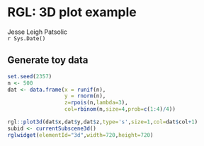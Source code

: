 # RGL: 3D plot example
Jesse Leigh Patsolic  
`r Sys.Date()`  



## Generate toy data

```r
set.seed(2357)
n <- 500
dat <- data.frame(x = runif(n), 
                  y = rnorm(n),
                  z=rpois(n,lambda=3),
                  col=rbinom(n,size=4,prob=c(1:4)/4))
```


```r
rgl::plot3d(dat$x,dat$y,dat$z,type='s',size=1,col=dat$col+1)
subid <- currentSubscene3d()
rglwidget(elementId="3d",width=720,height=720)
```

<!--html_preserve--><div id="3d" style="width:720px;height:720px;" class="rglWebGL html-widget"></div>
<script type="application/json" data-for="3d">{"x":{"material":{"color":"#000000","alpha":1,"lit":true,"ambient":"#000000","specular":"#FFFFFF","emission":"#000000","shininess":50,"smooth":true,"front":"filled","back":"filled","size":3,"lwd":1,"fog":false,"point_antialias":false,"line_antialias":false,"texture":null,"textype":"rgb","texmipmap":false,"texminfilter":"linear","texmagfilter":"linear","texenvmap":false,"depth_mask":true,"depth_test":"less"},"rootSubscene":1,"objects":{"31":{"id":31,"type":"spheres","material":{},"vertices":[[0.315239489078522,2.1324315071106,2],[0.651553332805634,0.737311840057373,4],[0.155788972973824,0.427513420581818,0],[0.0957693681120872,1.38835692405701,2],[0.0979853197932243,-0.0385552532970905,6],[0.77739292383194,-2.13584494590759,3],[0.498124182224274,-1.57631421089172,3],[0.0326363444328308,-0.680768013000488,4],[0.638068377971649,0.113190427422523,3],[0.833504319190979,-1.39657747745514,2],[0.418657541275024,-1.37701451778412,4],[0.635038256645203,0.217950791120529,4],[0.343037903308868,-0.403068721294403,5],[0.597117722034454,2.29587078094482,3],[0.275932043790817,0.288953632116318,4],[0.556187868118286,-1.36901438236237,1],[0.980577528476715,-0.826049506664276,5],[0.306998789310455,0.252666175365448,2],[0.912083029747009,-0.822968363761902,1],[0.507266044616699,-0.205132335424423,6],[0.383726060390472,0.398871451616287,0],[0.381877332925797,0.13684056699276,3],[0.497779697179794,-0.491968750953674,7],[0.856889367103577,-0.945904552936554,0],[0.960684359073639,-1.1868234872818,0],[0.103531002998352,1.15896081924438,6],[0.289631307125092,1.22438013553619,1],[0.237729772925377,-0.202124416828156,5],[0.103556662797928,-1.65068209171295,2],[0.472992300987244,0.563146352767944,5],[0.88202166557312,0.285914778709412,1],[0.235002249479294,0.298508435487747,2],[0.417299449443817,1.71792912483215,2],[0.241251647472382,1.87637674808502,0],[0.0391375534236431,0.538922667503357,5],[0.323737055063248,2.13749265670776,1],[0.0912976562976837,0.534145057201385,3],[0.0441242344677448,-0.153074041008949,1],[0.663436591625214,1.38581895828247,3],[0.92170512676239,-0.674822390079498,2],[0.789188742637634,-1.66420018672943,6],[0.15977169573307,2.0851035118103,2],[0.258324444293976,-1.16741669178009,1],[0.816528737545013,-1.57111692428589,1],[0.313111007213593,-1.07892239093781,3],[0.567951858043671,0.391549378633499,1],[0.231480240821838,0.788026392459869,2],[0.602565467357635,0.195808351039886,2],[0.633047103881836,-0.341900646686554,1],[0.807223737239838,0.610199987888336,2],[0.624810934066772,-0.980558276176453,3],[0.0746490955352783,0.784415543079376,0],[0.221869081258774,-0.809719741344452,3],[0.204107910394669,0.622526049613953,3],[0.0787612497806549,1.68159544467926,2],[0.515026986598969,-0.844054281711578,5],[0.403825253248215,0.611587345600128,2],[0.0636131316423416,0.469850480556488,1],[0.134077861905098,0.698156416416168,2],[0.596496105194092,1.2934889793396,5],[0.590628385543823,0.248450502753258,2],[0.389189153909683,1.40112805366516,3],[0.0437752157449722,-0.515402674674988,5],[0.239332348108292,-0.808053851127625,2],[0.756853103637695,0.792231380939484,5],[0.803528606891632,-0.79069322347641,4],[0.571813881397247,1.33180570602417,1],[0.958914399147034,0.307372361421585,2],[0.834416508674622,-0.452867239713669,4],[0.13774873316288,0.0560431070625782,2],[0.973461747169495,-1.58121073246002,2],[0.790526509284973,-0.0895865708589554,4],[0.194563567638397,-1.7619194984436,3],[0.0163521841168404,1.66230154037476,3],[0.0338222831487656,-0.509222567081451,2],[0.14323428273201,0.929132044315338,3],[0.248974323272705,-1.19190180301666,7],[0.654493629932404,0.662674903869629,1],[0.595926940441132,1.59538865089417,3],[0.724843621253967,0.656495153903961,6],[0.20688758790493,0.866945624351501,4],[0.662390828132629,-0.649178206920624,3],[0.674124658107758,-0.593070387840271,4],[0.286386370658875,-0.400267004966736,6],[0.824693143367767,1.25805950164795,2],[0.389919430017471,-0.0228271726518869,3],[0.486840218305588,0.146430402994156,4],[0.225736618041992,-0.129341825842857,2],[0.267869591712952,1.00661826133728,1],[0.0979191288352013,-0.358228623867035,5],[0.159301459789276,-0.223039954900742,4],[0.836148619651794,1.47232151031494,1],[0.588276505470276,-0.85441255569458,0],[0.639897763729095,-0.228571519255638,3],[0.734374761581421,0.364047527313232,3],[0.971317052841187,0.696003615856171,1],[0.867482006549835,-0.91300356388092,3],[0.713886201381683,-0.396121770143509,0],[0.0188286900520325,-0.313024371862411,3],[0.833793163299561,1.01342666149139,2],[0.475629687309265,0.633532166481018,4],[0.247387960553169,-2.5211079120636,2],[0.203329518437386,1.68071317672729,5],[0.254804521799088,0.192746534943581,3],[0.360758423805237,-0.0576803982257843,0],[0.485438346862793,0.188042730093002,1],[0.646086156368256,-0.768305957317352,2],[0.647196173667908,-1.88004302978516,2],[0.507784485816956,1.33934926986694,2],[0.170090019702911,0.465519070625305,2],[0.0192401707172394,2.37858080863953,3],[0.447463274002075,-0.960232555866241,3],[0.585266590118408,3.01521897315979,2],[0.0255604982376099,0.991976320743561,6],[0.494684249162674,0.343181312084198,2],[0.924104630947113,0.838216781616211,2],[0.923649311065674,0.326570272445679,0],[0.409549593925476,-0.449619919061661,2],[0.47764977812767,1.12554383277893,1],[0.922280311584473,1.0424782037735,4],[0.682734787464142,0.644027650356293,4],[0.173771813511848,0.151450783014297,1],[0.811967313289642,-2.08726644515991,0],[0.750755310058594,0.485010534524918,5],[0.587014675140381,-1.07821881771088,2],[0.0130010349676013,0.826898813247681,3],[0.175321981310844,-1.12483537197113,2],[0.915989577770233,0.481022626161575,3],[0.0851003527641296,-1.56397879123688,1],[0.228091165423393,0.761379659175873,3],[0.346518874168396,0.309126734733582,5],[0.642302095890045,-0.303819358348846,3],[0.668282151222229,-1.79062294960022,3],[0.71040940284729,-2.3084762096405,5],[0.509194195270538,-0.528271853923798,3],[0.894566774368286,-0.828177034854889,2],[0.0876113399863243,0.341754615306854,3],[0.165545523166656,0.85790342092514,4],[0.240048408508301,0.381379544734955,4],[0.784193873405457,-0.992743968963623,2],[0.216458663344383,0.652748465538025,2],[0.0195814538747072,0.902157723903656,1],[0.656917333602905,-0.415111988782883,1],[0.34219816327095,0.741228342056274,3],[0.672906219959259,0.0727817863225937,5],[0.293278366327286,0.00678524374961853,6],[0.529922664165497,-0.684950649738312,5],[0.0172557234764099,0.889900743961334,2],[0.394889533519745,-0.0338559411466122,3],[0.0738083124160767,-1.6043267250061,7],[0.634340763092041,-0.225584849715233,2],[0.715305805206299,-0.711609303951263,4],[0.0399802401661873,1.05595946311951,2],[0.616838991641998,0.490728199481964,6],[0.859493911266327,-0.999150454998016,2],[0.404429584741592,0.725185215473175,3],[0.246465638279915,0.645486414432526,5],[0.445626139640808,0.995619118213654,6],[0.904227912425995,-0.528774321079254,1],[0.57469379901886,0.431680649518967,2],[0.329392939805984,0.169229939579964,9],[0.0219309721142054,0.732966005802155,5],[0.706493675708771,-2.04370093345642,5],[0.995480716228485,-0.0470862314105034,3],[0.505820453166962,-0.883917093276978,4],[0.733120322227478,-0.856174111366272,0],[0.809464454650879,0.163898572325706,4],[0.429745882749557,-0.518913924694061,2],[0.626763463020325,1.16177082061768,4],[0.670144081115723,0.0205721613019705,5],[0.547286510467529,0.875734806060791,3],[0.970588862895966,-0.383454501628876,3],[0.0900724679231644,0.43310958147049,3],[0.223160237073898,0.233974426984787,3],[0.885903298854828,-1.26435530185699,4],[0.883809030056,-0.669539391994476,1],[0.902206540107727,-0.876467645168304,2],[0.454359382390976,0.807225346565247,2],[0.200395137071609,0.977518260478973,3],[0.883399724960327,-0.964283585548401,3],[0.978745639324188,-1.01822209358215,2],[0.73984295129776,-0.0392394512891769,0],[0.612776577472687,-1.65446901321411,3],[0.279647648334503,-0.940770745277405,8],[0.409892290830612,0.0725477188825607,3],[0.00436136964708567,1.65483796596527,2],[0.293993324041367,0.00513778394088149,3],[0.688913822174072,-0.769705951213837,3],[0.0201029144227505,0.580738842487335,2],[0.657828748226166,1.38092064857483,2],[0.0259791556745768,0.842646062374115,3],[0.683704435825348,2.47888994216919,1],[0.437991261482239,-1.08227074146271,1],[0.451431035995483,-0.0700588300824165,4],[0.424286514520645,0.0453866086900234,4],[0.89206999540329,-0.0439344681799412,1],[0.321867704391479,-3.26849460601807,4],[0.672123551368713,-2.3690550327301,3],[0.0365859903395176,-1.50884032249451,0],[0.634179174900055,-0.930793762207031,2],[0.590312600135803,0.856462955474854,1],[0.0693020820617676,-1.00236594676971,1],[0.483694314956665,1.26995456218719,2],[0.30120050907135,0.246168300509453,2],[0.312622934579849,0.679667294025421,5],[0.146477341651917,-0.367016196250916,5],[0.11237546056509,1.15852642059326,4],[0.812139570713043,-0.357864618301392,0],[0.218234583735466,0.418811917304993,3],[0.487660795450211,1.91451048851013,0],[0.139906600117683,0.213565692305565,2],[0.521273970603943,0.341129392385483,2],[0.78557938337326,-1.23600387573242,0],[0.247316211462021,-0.340940147638321,3],[0.943729639053345,-0.129030704498291,3],[0.269776195287704,-0.264400511980057,5],[0.68795120716095,-0.395900189876556,3],[0.243615046143532,0.606533348560333,4],[0.773193359375,-0.561873137950897,2],[0.377398580312729,1.50813353061676,4],[0.446363508701324,0.461125165224075,4],[0.616544485092163,0.06599161028862,4],[0.323454737663269,1.45980000495911,3],[0.202229261398315,0.133222237229347,4],[0.567322671413422,1.00915157794952,4],[0.663089692592621,-1.16179978847504,2],[0.834665834903717,0.0446612015366554,1],[0.0700015798211098,-1.41451597213745,3],[0.230790242552757,0.0422259159386158,1],[0.288120657205582,-1.59524023532867,4],[0.617683887481689,-0.681919515132904,3],[0.877169489860535,0.1213084384799,3],[0.300331205129623,0.395055890083313,6],[0.483902543783188,-1.2403736114502,4],[0.48655766248703,0.258488208055496,3],[0.757169127464294,0.856749415397644,2],[0.736666798591614,0.901384353637695,0],[0.00632304139435291,-1.01869869232178,3],[0.721650898456573,-0.418958604335785,5],[0.41773721575737,0.610077738761902,3],[0.0281406007707119,0.619862198829651,1],[0.732699871063232,-0.32410603761673,5],[0.705582499504089,-1.10165441036224,3],[0.444912791252136,-0.0942146331071854,3],[0.946832299232483,-1.24662435054779,4],[0.79048615694046,-1.53061425685883,2],[0.649386703968048,-0.715315878391266,3],[0.993281483650208,1.81120109558105,6],[0.591738641262054,0.459872364997864,5],[0.919942557811737,-0.635021030902863,4],[0.879589438438416,-0.250505059957504,3],[0.821977138519287,0.944364368915558,3],[0.950866460800171,1.49274921417236,1],[0.418767243623734,-0.880395591259003,2],[0.795421361923218,1.79097878932953,1],[0.881044209003448,0.375094652175903,0],[0.00985490344464779,0.57934582233429,2],[0.816376745700836,0.383686274290085,1],[0.507026493549347,0.483231276273727,3],[0.0602390915155411,-0.73295271396637,7],[0.0745288655161858,-0.554741501808167,5],[0.230933219194412,-0.41022202372551,2],[0.284707516431808,0.337307125329971,2],[0.978038489818573,-0.74709415435791,4],[0.94019603729248,-1.42149996757507,2],[0.224472418427467,0.488480508327484,4],[0.572745144367218,0.03122971765697,3],[0.11293638497591,1.04196512699127,4],[0.798634707927704,0.231863617897034,1],[0.731228291988373,-0.337533384561539,5],[0.946909070014954,0.665407180786133,4],[0.837449789047241,-0.290682017803192,8],[0.0242029335349798,0.0179936178028584,2],[0.768570363521576,2.31525468826294,2],[0.789152204990387,-0.981678128242493,4],[0.0568428598344326,0.633465528488159,0],[0.065410241484642,-0.0879242792725563,3],[0.140880674123764,-1.69871199131012,1],[0.0421904735267162,-0.170471683144569,8],[0.698492586612701,1.67244493961334,1],[0.283151715993881,0.0923569872975349,2],[0.763727188110352,0.42231085896492,2],[0.894619643688202,0.481117963790894,2],[0.474544018507004,0.825362920761108,5],[0.0442402176558971,3.34905362129211,5],[0.326260030269623,0.0815617069602013,4],[0.748491406440735,-1.88681101799011,7],[0.127484455704689,-1.25328850746155,4],[0.824604630470276,-0.626253247261047,4],[0.445931911468506,-0.160972848534584,4],[0.923295915126801,-0.303053557872772,0],[0.820964932441711,0.416779071092606,3],[0.594632625579834,0.873476147651672,0],[0.565263867378235,0.578105509281158,3],[0.0717299580574036,0.500042140483856,2],[0.805183053016663,0.905786871910095,2],[0.80441689491272,-0.910800576210022,2],[0.596018195152283,-1.29546594619751,4],[0.395518004894257,-1.38551819324493,2],[0.750648021697998,-1.54796826839447,4],[0.980185389518738,-1.20936751365662,3],[0.00466656498610973,-2.36392569541931,0],[0.0757678374648094,0.0801830440759659,2],[0.454211086034775,-1.36543393135071,3],[0.357807159423828,-0.803243637084961,7],[0.364020228385925,-0.947335660457611,3],[0.0101631209254265,-0.88027822971344,3],[0.879703342914581,-0.728650331497192,3],[0.844610452651978,-0.268537759780884,0],[0.209994688630104,-0.212761878967285,2],[0.975635349750519,-0.0389510095119476,2],[0.386604368686676,0.173891454935074,2],[0.721500337123871,-1.20028376579285,2],[0.0746733620762825,0.541400015354156,4],[0.00810412690043449,0.696248948574066,5],[0.522909879684448,0.740099251270294,1],[0.0720075964927673,-2.71501636505127,3],[0.338126480579376,1.43030107021332,4],[0.504109084606171,0.487581938505173,5],[0.587215423583984,-0.025155371055007,4],[0.668593406677246,0.838730931282043,3],[0.190307974815369,1.55023789405823,3],[0.610045790672302,1.74915444850922,1],[0.63952773809433,0.3971266746521,0],[0.6246377825737,-0.835087716579437,6],[0.374878257513046,-0.552218556404114,2],[0.0980051010847092,0.755625426769257,3],[0.897204458713531,0.0785367488861084,2],[0.191998556256294,0.417619168758392,2],[0.659590721130371,-0.904857933521271,1],[0.0612193495035172,0.530944168567657,1],[0.0733957514166832,0.437139630317688,3],[0.213296294212341,0.748413562774658,2],[0.331947147846222,-1.30382370948792,5],[0.724014401435852,0.0491462871432304,4],[0.026854619383812,0.130920574069023,2],[0.254591077566147,1.04943895339966,8],[0.631548404693604,2.15252113342285,6],[0.180764839053154,-0.944405376911163,3],[0.544709086418152,-0.672444224357605,2],[0.697207987308502,-1.16362833976746,3],[0.814198791980743,0.0400709807872772,3],[0.513271152973175,0.851651012897491,1],[0.0521228611469269,-0.551342844963074,1],[0.579785943031311,-0.112846352159977,2],[0.364585965871811,-1.74126768112183,2],[0.748830914497375,0.922665536403656,2],[0.957755744457245,-0.326303780078888,1],[0.144340708851814,0.136040702462196,0],[0.36221718788147,-2.05122184753418,3],[0.718922197818756,0.75178849697113,1],[0.736259698867798,0.610715925693512,3],[0.623383343219757,0.508598148822784,3],[0.309918135404587,0.43112388253212,3],[0.854321479797363,-0.316298544406891,5],[0.12783470749855,-0.683563768863678,3],[0.248835906386375,0.147399201989174,2],[0.53479540348053,0.267454892396927,3],[0.151706948876381,-1.12788665294647,0],[0.360231399536133,1.48769950866699,6],[0.656605362892151,0.0442355014383793,3],[0.262940287590027,0.395426034927368,4],[0.960405290126801,-0.690016150474548,4],[0.803181648254395,-0.467082172632217,3],[0.702077567577362,0.714960217475891,3],[0.339526444673538,0.0579269491136074,4],[0.946508705615997,-0.352104276418686,2],[0.864929854869843,-0.637660026550293,2],[0.352786362171173,0.0895710662007332,3],[0.680920660495758,0.969346046447754,0],[0.428868860006332,-0.718315422534943,1],[0.034107681363821,1.88914477825165,2],[0.964453399181366,0.859970331192017,2],[0.642361998558044,0.39143493771553,0],[0.276686757802963,-0.278881102800369,1],[0.00639295112341642,1.15699815750122,3],[0.731119990348816,-0.887475311756134,1],[0.418539702892303,-0.91745936870575,0],[0.622945368289948,-0.560909450054169,3],[0.923049032688141,0.363402754068375,2],[0.386561870574951,0.17650231719017,3],[0.00253087654709816,1.59400606155396,1],[0.00544097553938627,0.423959881067276,0],[0.119856759905815,0.999278783798218,5],[0.814197242259979,0.326767474412918,3],[0.0920699387788773,0.864817321300507,8],[0.584811210632324,1.06059944629669,3],[0.258524835109711,-0.0402074307203293,2],[0.50090354681015,-2.72869253158569,1],[0.0183478184044361,-1.15044832229614,4],[0.601033747196198,-0.161279559135437,3],[0.386695235967636,-0.166667133569717,3],[0.411774545907974,0.650305807590485,0],[0.257107734680176,-1.81122207641602,3],[0.476533025503159,-0.164235651493073,4],[0.524128019809723,0.630938649177551,1],[0.614038944244385,1.57945585250854,2],[0.903695404529572,-0.14304181933403,6],[0.261742621660233,-0.544684529304504,5],[0.515577673912048,0.421836107969284,4],[0.327324956655502,0.941873252391815,4],[0.275872439146042,0.632064163684845,2],[0.448802560567856,-0.815473020076752,5],[0.582984924316406,-1.33067393302917,1],[0.575337529182434,-1.36313474178314,0],[0.705753922462463,0.34551939368248,7],[0.304394394159317,-0.275923311710358,4],[0.72606098651886,0.446963250637054,6],[0.268407046794891,0.993662297725677,3],[0.182567968964577,-1.11020171642303,2],[0.765709459781647,0.121639788150787,1],[0.309576004743576,-0.951862752437592,1],[0.363895088434219,-0.385977149009705,2],[0.389142036437988,-1.50733387470245,3],[0.415526479482651,0.609750747680664,2],[0.0941417515277863,0.106708332896233,4],[0.0569130890071392,-0.388920724391937,3],[0.763093888759613,-2.7318069934845,1],[0.930857479572296,0.94634884595871,6],[0.141824528574944,0.158538609743118,2],[0.434624344110489,-0.138924017548561,2],[0.181738063693047,0.0233015157282352,2],[0.814719140529633,-0.41559574007988,8],[0.106296114623547,-0.421419531106949,2],[0.622439026832581,0.479259461164474,5],[0.672599613666534,-0.0950262024998665,2],[0.979611158370972,-0.25552624464035,3],[0.419256180524826,-1.33564651012421,1],[0.846912503242493,0.244761541485786,3],[0.504951596260071,0.0802866369485855,4],[0.0106738349422812,-0.996500492095947,2],[0.50210303068161,-1.06520164012909,6],[0.973797202110291,0.165879458189011,0],[0.297122091054916,0.963739097118378,3],[0.276334524154663,0.263602197170258,3],[0.585092842578888,0.169461786746979,5],[0.984996914863586,-1.08142852783203,2],[0.166331350803375,0.177278771996498,2],[0.156224474310875,-1.31260848045349,5],[0.185605689883232,-1.5742152929306,0],[0.512625694274902,0.750943958759308,5],[0.00919277407228947,0.126528859138489,2],[0.93358051776886,-0.635432064533234,1],[0.162810623645782,0.122762367129326,1],[0.474389880895615,2.38331174850464,1],[0.484303921461105,0.69584184885025,2],[0.561705410480499,0.79556542634964,1],[0.172742530703545,-0.961309015750885,5],[0.771742284297943,0.117571718990803,2],[0.0391297973692417,0.869935393333435,2],[0.971012353897095,-1.40003752708435,1],[0.890099465847015,0.179823502898216,3],[0.319953054189682,-0.389600872993469,1],[0.96060699224472,2.23394584655762,3],[0.177081495523453,-0.928639233112335,2],[0.3055459856987,1.27823960781097,3],[0.985174298286438,-0.0166627243161201,5],[0.462309867143631,-0.163737431168556,4],[0.295622587203979,0.560604929924011,2],[0.121318511664867,-1.17651462554932,1],[0.99414998292923,1.41133201122284,3],[0.977785110473633,0.259951800107956,1],[0.896187007427216,1.62003898620605,5],[0.135443300008774,-0.0453028157353401,0],[0.131533309817314,-1.56550264358521,2],[0.292237520217896,-1.93272709846497,5],[0.23494827747345,0.482468336820602,1],[0.922684669494629,0.753470778465271,3],[0.836841404438019,-0.745650947093964,0],[0.444853097200394,-1.20063424110413,4],[0.263252079486847,-0.0204665306955576,4],[0.248322367668152,-2.25967955589294,3],[0.773863077163696,-0.38364976644516,3],[0.869474112987518,-1.40344631671906,4],[0.439712047576904,1.24791610240936,5],[0.977562546730042,-1.30665183067322,2],[0.616794586181641,0.854841113090515,3],[0.206040471792221,2.11088919639587,4],[0.196819067001343,-1.34674096107483,6],[0.572072863578796,3.10036468505859,3],[0.706765294075012,-0.676234781742096,1],[0.142178386449814,-1.47214663028717,1],[0.768219172954559,1.15852093696594,6],[0.476534187793732,-0.658958554267883,0],[0.733515381813049,-0.965987384319305,2],[0.275453925132751,-0.648223102092743,3],[0.68858391046524,0.841897010803223,5],[0.248268291354179,-0.997093796730042,3],[0.967707455158234,1.26841795444489,3],[0.772919893264771,-2.09522533416748,3],[0.52587503194809,0.128040567040443,1],[0.897827863693237,1.03458249568939,2],[0.196700856089592,0.401842623949051,4],[0.681480765342712,0.827522039413452,2],[0.591590166091919,0.0903305262327194,3],[0.672089576721191,-0.0689413920044899,4],[0.155953198671341,-2.00325727462769,2],[0.267951160669327,-0.583800196647644,1],[0.364571958780289,-0.157863482832909,0],[0.24983187019825,-1.46174371242523,6]],"colors":[[1,0,0,1],[0,1,1,1],[0,0.803921580314636,0,1],[0,1,1,1],[0,0.803921580314636,0,1],[0,0.803921580314636,0,1],[1,0,0,1],[0,1,1,1],[0,0.803921580314636,0,1],[1,0,0,1],[0,0,1,1],[0,1,1,1],[0,0,0,1],[0,0.803921580314636,0,1],[0,1,1,1],[0,1,1,1],[0,0,0,1],[0,1,1,1],[0,0,1,1],[0,1,1,1],[0,0,0,1],[0,0,1,1],[0,1,1,1],[0,1,1,1],[0,0,0,1],[1,0,0,1],[0,0.803921580314636,0,1],[0,1,1,1],[1,0,0,1],[1,0,0,1],[0,1,1,1],[0,1,1,1],[0,0,0,1],[0,0,1,1],[0,1,1,1],[0,1,1,1],[0,0.803921580314636,0,1],[0,0,1,1],[0,0,1,1],[0,1,1,1],[0,0.803921580314636,0,1],[0,0.803921580314636,0,1],[0,1,1,1],[0,1,1,1],[0,0,0,1],[0,0,1,1],[0,0,1,1],[0,1,1,1],[0,0.803921580314636,0,1],[0,0,1,1],[0,0.803921580314636,0,1],[0,1,1,1],[1,0,0,1],[0,0.803921580314636,0,1],[0,0,1,1],[0,1,1,1],[0,0.803921580314636,0,1],[0,0,1,1],[0,0,1,1],[0,1,1,1],[0,0.803921580314636,0,1],[0,0,1,1],[0,0.803921580314636,0,1],[0,1,1,1],[0,0.803921580314636,0,1],[0,1,1,1],[0,0,1,1],[0,1,1,1],[0,0,0,1],[0,0.803921580314636,0,1],[0,0.803921580314636,0,1],[0,1,1,1],[1,0,0,1],[0,0,1,1],[0,0.803921580314636,0,1],[0,1,1,1],[1,0,0,1],[0,0.803921580314636,0,1],[0,0.803921580314636,0,1],[0,1,1,1],[0,0.803921580314636,0,1],[0,0,1,1],[0,0.803921580314636,0,1],[0,1,1,1],[0,0.803921580314636,0,1],[0,0.803921580314636,0,1],[0,1,1,1],[0,1,1,1],[0,0,0,1],[0,0,1,1],[0,0,1,1],[0,1,1,1],[1,0,0,1],[0,0.803921580314636,0,1],[0,0,1,1],[0,1,1,1],[1,0,0,1],[1,0,0,1],[0,1,1,1],[0,1,1,1],[0,0,0,1],[0,0.803921580314636,0,1],[0,0,1,1],[0,1,1,1],[1,0,0,1],[0,0.803921580314636,0,1],[0,1,1,1],[0,1,1,1],[0,0.803921580314636,0,1],[1,0,0,1],[0,0,1,1],[0,1,1,1],[1,0,0,1],[0,0,1,1],[0,0.803921580314636,0,1],[0,1,1,1],[1,0,0,1],[0,0,1,1],[0,0.803921580314636,0,1],[0,1,1,1],[0,0,0,1],[0,0.803921580314636,0,1],[1,0,0,1],[0,1,1,1],[1,0,0,1],[0,0.803921580314636,0,1],[0,0,1,1],[0,1,1,1],[1,0,0,1],[0,0.803921580314636,0,1],[0,1,1,1],[0,1,1,1],[0,0.803921580314636,0,1],[1,0,0,1],[0,0.803921580314636,0,1],[0,1,1,1],[0,0,0,1],[0,0.803921580314636,0,1],[0,1,1,1],[0,1,1,1],[0,0.803921580314636,0,1],[1,0,0,1],[0,0,1,1],[0,1,1,1],[0,0,0,1],[0,0,1,1],[0,0,1,1],[0,1,1,1],[0,0.803921580314636,0,1],[0,0.803921580314636,0,1],[0,1,1,1],[0,1,1,1],[0,0,0,1],[0,0,1,1],[0,1,1,1],[0,1,1,1],[1,0,0,1],[0,0.803921580314636,0,1],[0,0.803921580314636,0,1],[0,1,1,1],[0,0,0,1],[1,0,0,1],[0,0.803921580314636,0,1],[0,1,1,1],[0,0,0,1],[0,0.803921580314636,0,1],[0,0,1,1],[0,1,1,1],[1,0,0,1],[1,0,0,1],[0,0.803921580314636,0,1],[0,1,1,1],[1,0,0,1],[0,1,1,1],[0,1,1,1],[0,1,1,1],[0,0.803921580314636,0,1],[0,0.803921580314636,0,1],[0,0.803921580314636,0,1],[0,1,1,1],[1,0,0,1],[0,0.803921580314636,0,1],[0,0.803921580314636,0,1],[0,1,1,1],[0,0,0,1],[0,1,1,1],[0,0,1,1],[0,1,1,1],[0,0.803921580314636,0,1],[0,0,1,1],[0,1,1,1],[0,1,1,1],[0,0.803921580314636,0,1],[0,0,0,1],[0,0,1,1],[0,1,1,1],[1,0,0,1],[1,0,0,1],[1,0,0,1],[0,1,1,1],[1,0,0,1],[1,0,0,1],[0,0.803921580314636,0,1],[0,1,1,1],[1,0,0,1],[1,0,0,1],[0,0,1,1],[0,1,1,1],[0,0,0,1],[1,0,0,1],[0,0.803921580314636,0,1],[0,1,1,1],[1,0,0,1],[0,0,0,1],[0,0,1,1],[0,1,1,1],[1,0,0,1],[0,0.803921580314636,0,1],[0,0.803921580314636,0,1],[0,1,1,1],[1,0,0,1],[0,0.803921580314636,0,1],[0,0.803921580314636,0,1],[0,1,1,1],[0,0,0,1],[0,1,1,1],[0,1,1,1],[0,1,1,1],[0,0.803921580314636,0,1],[0,0,1,1],[0,1,1,1],[0,1,1,1],[1,0,0,1],[0,0.803921580314636,0,1],[0,0,1,1],[0,1,1,1],[0,0.803921580314636,0,1],[0,0.803921580314636,0,1],[0,1,1,1],[0,1,1,1],[0,0.803921580314636,0,1],[0,0.803921580314636,0,1],[0,1,1,1],[0,1,1,1],[1,0,0,1],[1,0,0,1],[0,0,1,1],[0,1,1,1],[0,0,1,1],[0,0.803921580314636,0,1],[0,0.803921580314636,0,1],[0,1,1,1],[0,0.803921580314636,0,1],[0,0,0,1],[0,0,1,1],[0,1,1,1],[0,0,0,1],[0,0,1,1],[0,0.803921580314636,0,1],[0,1,1,1],[0,0.803921580314636,0,1],[1,0,0,1],[1,0,0,1],[0,1,1,1],[0,0.803921580314636,0,1],[1,0,0,1],[1,0,0,1],[0,1,1,1],[0,0,1,1],[0,1,1,1],[0,0,1,1],[0,1,1,1],[0,0.803921580314636,0,1],[0,0.803921580314636,0,1],[0,1,1,1],[0,1,1,1],[0,0,1,1],[0,0.803921580314636,0,1],[0,0.803921580314636,0,1],[0,1,1,1],[0,0,0,1],[0,0.803921580314636,0,1],[0,0,1,1],[0,1,1,1],[1,0,0,1],[0,0.803921580314636,0,1],[0,0.803921580314636,0,1],[0,1,1,1],[1,0,0,1],[0,0.803921580314636,0,1],[0,0,1,1],[0,1,1,1],[0,0.803921580314636,0,1],[0,0.803921580314636,0,1],[1,0,0,1],[0,1,1,1],[0,0,0,1],[0,0.803921580314636,0,1],[0,0,1,1],[0,1,1,1],[0,0,1,1],[0,0.803921580314636,0,1],[0,0.803921580314636,0,1],[0,1,1,1],[0,0.803921580314636,0,1],[0,0,1,1],[0,0.803921580314636,0,1],[0,1,1,1],[0,0,0,1],[0,0.803921580314636,0,1],[0,0.803921580314636,0,1],[0,1,1,1],[0,0.803921580314636,0,1],[0,0.803921580314636,0,1],[0,1,1,1],[0,1,1,1],[0,0.803921580314636,0,1],[0,0.803921580314636,0,1],[0,0,1,1],[0,1,1,1],[1,0,0,1],[1,0,0,1],[0,0,1,1],[0,1,1,1],[0,0,0,1],[1,0,0,1],[0,1,1,1],[0,1,1,1],[0,0,0,1],[0,0,1,1],[0,0,1,1],[0,1,1,1],[1,0,0,1],[0,0,1,1],[0,0.803921580314636,0,1],[0,1,1,1],[0,0.803921580314636,0,1],[0,0.803921580314636,0,1],[0,1,1,1],[0,1,1,1],[0,0.803921580314636,0,1],[1,0,0,1],[0,0,1,1],[0,1,1,1],[1,0,0,1],[0,0.803921580314636,0,1],[0,0,1,1],[0,1,1,1],[1,0,0,1],[1,0,0,1],[0,1,1,1],[0,1,1,1],[1,0,0,1],[0,0.803921580314636,0,1],[0,1,1,1],[0,1,1,1],[0,0,0,1],[0,0.803921580314636,0,1],[0,0,1,1],[0,1,1,1],[0,0.803921580314636,0,1],[0,0.803921580314636,0,1],[0,1,1,1],[0,1,1,1],[1,0,0,1],[0,0,1,1],[0,0.803921580314636,0,1],[0,1,1,1],[0,0,0,1],[0,0,1,1],[0,0.803921580314636,0,1],[0,1,1,1],[0,0.803921580314636,0,1],[1,0,0,1],[0,1,1,1],[0,1,1,1],[0,0.803921580314636,0,1],[0,0.803921580314636,0,1],[0,1,1,1],[0,1,1,1],[1,0,0,1],[1,0,0,1],[0,1,1,1],[0,1,1,1],[0,0,1,1],[0,1,1,1],[0,1,1,1],[0,1,1,1],[0,0,0,1],[0,0.803921580314636,0,1],[0,1,1,1],[0,1,1,1],[1,0,0,1],[0,0.803921580314636,0,1],[0,1,1,1],[0,1,1,1],[0,0,0,1],[0,0,0,1],[0,1,1,1],[0,1,1,1],[1,0,0,1],[1,0,0,1],[0,0,1,1],[0,1,1,1],[0,0.803921580314636,0,1],[0,0,0,1],[0,0,1,1],[0,1,1,1],[0,0,1,1],[0,0.803921580314636,0,1],[0,1,1,1],[0,1,1,1],[0,0.803921580314636,0,1],[0,1,1,1],[0,0,1,1],[0,1,1,1],[1,0,0,1],[1,0,0,1],[0,0,1,1],[0,1,1,1],[0,0,0,1],[0,0.803921580314636,0,1],[0,1,1,1],[0,1,1,1],[1,0,0,1],[0,0.803921580314636,0,1],[0,0,1,1],[0,1,1,1],[1,0,0,1],[0,0.803921580314636,0,1],[0,0,1,1],[0,1,1,1],[1,0,0,1],[0,0.803921580314636,0,1],[0,1,1,1],[0,1,1,1],[0,0,0,1],[0,0,0,1],[0,1,1,1],[0,1,1,1],[1,0,0,1],[0,0,1,1],[0,1,1,1],[0,1,1,1],[1,0,0,1],[1,0,0,1],[0,0.803921580314636,0,1],[0,1,1,1],[0,0.803921580314636,0,1],[0,0,0,1],[0,1,1,1],[0,1,1,1],[1,0,0,1],[0,0,0,1],[1,0,0,1],[0,1,1,1],[1,0,0,1],[0,0,1,1],[0,0,1,1],[0,1,1,1],[0,0,0,1],[0,0.803921580314636,0,1],[0,0,1,1],[0,1,1,1],[1,0,0,1],[0,0,1,1],[0,1,1,1],[0,1,1,1],[0,0,0,1],[0,0,1,1],[0,1,1,1],[0,1,1,1],[0,0,1,1],[0,0.803921580314636,0,1],[0,1,1,1],[0,1,1,1],[0,0,0,1],[1,0,0,1],[0,1,1,1],[0,1,1,1],[1,0,0,1],[0,0,1,1],[0,1,1,1],[0,1,1,1],[0,0,0,1],[0,0,1,1],[1,0,0,1],[0,1,1,1],[0,0.803921580314636,0,1],[0,0.803921580314636,0,1],[0,0,1,1],[0,1,1,1],[0,0,0,1],[0,0.803921580314636,0,1],[0,1,1,1],[0,1,1,1],[0,0,0,1],[0,0.803921580314636,0,1],[0,1,1,1],[0,1,1,1]],"radii":[[0.107917100191116]],"centers":[[0.315239489078522,2.1324315071106,2],[0.651553332805634,0.737311840057373,4],[0.155788972973824,0.427513420581818,0],[0.0957693681120872,1.38835692405701,2],[0.0979853197932243,-0.0385552532970905,6],[0.77739292383194,-2.13584494590759,3],[0.498124182224274,-1.57631421089172,3],[0.0326363444328308,-0.680768013000488,4],[0.638068377971649,0.113190427422523,3],[0.833504319190979,-1.39657747745514,2],[0.418657541275024,-1.37701451778412,4],[0.635038256645203,0.217950791120529,4],[0.343037903308868,-0.403068721294403,5],[0.597117722034454,2.29587078094482,3],[0.275932043790817,0.288953632116318,4],[0.556187868118286,-1.36901438236237,1],[0.980577528476715,-0.826049506664276,5],[0.306998789310455,0.252666175365448,2],[0.912083029747009,-0.822968363761902,1],[0.507266044616699,-0.205132335424423,6],[0.383726060390472,0.398871451616287,0],[0.381877332925797,0.13684056699276,3],[0.497779697179794,-0.491968750953674,7],[0.856889367103577,-0.945904552936554,0],[0.960684359073639,-1.1868234872818,0],[0.103531002998352,1.15896081924438,6],[0.289631307125092,1.22438013553619,1],[0.237729772925377,-0.202124416828156,5],[0.103556662797928,-1.65068209171295,2],[0.472992300987244,0.563146352767944,5],[0.88202166557312,0.285914778709412,1],[0.235002249479294,0.298508435487747,2],[0.417299449443817,1.71792912483215,2],[0.241251647472382,1.87637674808502,0],[0.0391375534236431,0.538922667503357,5],[0.323737055063248,2.13749265670776,1],[0.0912976562976837,0.534145057201385,3],[0.0441242344677448,-0.153074041008949,1],[0.663436591625214,1.38581895828247,3],[0.92170512676239,-0.674822390079498,2],[0.789188742637634,-1.66420018672943,6],[0.15977169573307,2.0851035118103,2],[0.258324444293976,-1.16741669178009,1],[0.816528737545013,-1.57111692428589,1],[0.313111007213593,-1.07892239093781,3],[0.567951858043671,0.391549378633499,1],[0.231480240821838,0.788026392459869,2],[0.602565467357635,0.195808351039886,2],[0.633047103881836,-0.341900646686554,1],[0.807223737239838,0.610199987888336,2],[0.624810934066772,-0.980558276176453,3],[0.0746490955352783,0.784415543079376,0],[0.221869081258774,-0.809719741344452,3],[0.204107910394669,0.622526049613953,3],[0.0787612497806549,1.68159544467926,2],[0.515026986598969,-0.844054281711578,5],[0.403825253248215,0.611587345600128,2],[0.0636131316423416,0.469850480556488,1],[0.134077861905098,0.698156416416168,2],[0.596496105194092,1.2934889793396,5],[0.590628385543823,0.248450502753258,2],[0.389189153909683,1.40112805366516,3],[0.0437752157449722,-0.515402674674988,5],[0.239332348108292,-0.808053851127625,2],[0.756853103637695,0.792231380939484,5],[0.803528606891632,-0.79069322347641,4],[0.571813881397247,1.33180570602417,1],[0.958914399147034,0.307372361421585,2],[0.834416508674622,-0.452867239713669,4],[0.13774873316288,0.0560431070625782,2],[0.973461747169495,-1.58121073246002,2],[0.790526509284973,-0.0895865708589554,4],[0.194563567638397,-1.7619194984436,3],[0.0163521841168404,1.66230154037476,3],[0.0338222831487656,-0.509222567081451,2],[0.14323428273201,0.929132044315338,3],[0.248974323272705,-1.19190180301666,7],[0.654493629932404,0.662674903869629,1],[0.595926940441132,1.59538865089417,3],[0.724843621253967,0.656495153903961,6],[0.20688758790493,0.866945624351501,4],[0.662390828132629,-0.649178206920624,3],[0.674124658107758,-0.593070387840271,4],[0.286386370658875,-0.400267004966736,6],[0.824693143367767,1.25805950164795,2],[0.389919430017471,-0.0228271726518869,3],[0.486840218305588,0.146430402994156,4],[0.225736618041992,-0.129341825842857,2],[0.267869591712952,1.00661826133728,1],[0.0979191288352013,-0.358228623867035,5],[0.159301459789276,-0.223039954900742,4],[0.836148619651794,1.47232151031494,1],[0.588276505470276,-0.85441255569458,0],[0.639897763729095,-0.228571519255638,3],[0.734374761581421,0.364047527313232,3],[0.971317052841187,0.696003615856171,1],[0.867482006549835,-0.91300356388092,3],[0.713886201381683,-0.396121770143509,0],[0.0188286900520325,-0.313024371862411,3],[0.833793163299561,1.01342666149139,2],[0.475629687309265,0.633532166481018,4],[0.247387960553169,-2.5211079120636,2],[0.203329518437386,1.68071317672729,5],[0.254804521799088,0.192746534943581,3],[0.360758423805237,-0.0576803982257843,0],[0.485438346862793,0.188042730093002,1],[0.646086156368256,-0.768305957317352,2],[0.647196173667908,-1.88004302978516,2],[0.507784485816956,1.33934926986694,2],[0.170090019702911,0.465519070625305,2],[0.0192401707172394,2.37858080863953,3],[0.447463274002075,-0.960232555866241,3],[0.585266590118408,3.01521897315979,2],[0.0255604982376099,0.991976320743561,6],[0.494684249162674,0.343181312084198,2],[0.924104630947113,0.838216781616211,2],[0.923649311065674,0.326570272445679,0],[0.409549593925476,-0.449619919061661,2],[0.47764977812767,1.12554383277893,1],[0.922280311584473,1.0424782037735,4],[0.682734787464142,0.644027650356293,4],[0.173771813511848,0.151450783014297,1],[0.811967313289642,-2.08726644515991,0],[0.750755310058594,0.485010534524918,5],[0.587014675140381,-1.07821881771088,2],[0.0130010349676013,0.826898813247681,3],[0.175321981310844,-1.12483537197113,2],[0.915989577770233,0.481022626161575,3],[0.0851003527641296,-1.56397879123688,1],[0.228091165423393,0.761379659175873,3],[0.346518874168396,0.309126734733582,5],[0.642302095890045,-0.303819358348846,3],[0.668282151222229,-1.79062294960022,3],[0.71040940284729,-2.3084762096405,5],[0.509194195270538,-0.528271853923798,3],[0.894566774368286,-0.828177034854889,2],[0.0876113399863243,0.341754615306854,3],[0.165545523166656,0.85790342092514,4],[0.240048408508301,0.381379544734955,4],[0.784193873405457,-0.992743968963623,2],[0.216458663344383,0.652748465538025,2],[0.0195814538747072,0.902157723903656,1],[0.656917333602905,-0.415111988782883,1],[0.34219816327095,0.741228342056274,3],[0.672906219959259,0.0727817863225937,5],[0.293278366327286,0.00678524374961853,6],[0.529922664165497,-0.684950649738312,5],[0.0172557234764099,0.889900743961334,2],[0.394889533519745,-0.0338559411466122,3],[0.0738083124160767,-1.6043267250061,7],[0.634340763092041,-0.225584849715233,2],[0.715305805206299,-0.711609303951263,4],[0.0399802401661873,1.05595946311951,2],[0.616838991641998,0.490728199481964,6],[0.859493911266327,-0.999150454998016,2],[0.404429584741592,0.725185215473175,3],[0.246465638279915,0.645486414432526,5],[0.445626139640808,0.995619118213654,6],[0.904227912425995,-0.528774321079254,1],[0.57469379901886,0.431680649518967,2],[0.329392939805984,0.169229939579964,9],[0.0219309721142054,0.732966005802155,5],[0.706493675708771,-2.04370093345642,5],[0.995480716228485,-0.0470862314105034,3],[0.505820453166962,-0.883917093276978,4],[0.733120322227478,-0.856174111366272,0],[0.809464454650879,0.163898572325706,4],[0.429745882749557,-0.518913924694061,2],[0.626763463020325,1.16177082061768,4],[0.670144081115723,0.0205721613019705,5],[0.547286510467529,0.875734806060791,3],[0.970588862895966,-0.383454501628876,3],[0.0900724679231644,0.43310958147049,3],[0.223160237073898,0.233974426984787,3],[0.885903298854828,-1.26435530185699,4],[0.883809030056,-0.669539391994476,1],[0.902206540107727,-0.876467645168304,2],[0.454359382390976,0.807225346565247,2],[0.200395137071609,0.977518260478973,3],[0.883399724960327,-0.964283585548401,3],[0.978745639324188,-1.01822209358215,2],[0.73984295129776,-0.0392394512891769,0],[0.612776577472687,-1.65446901321411,3],[0.279647648334503,-0.940770745277405,8],[0.409892290830612,0.0725477188825607,3],[0.00436136964708567,1.65483796596527,2],[0.293993324041367,0.00513778394088149,3],[0.688913822174072,-0.769705951213837,3],[0.0201029144227505,0.580738842487335,2],[0.657828748226166,1.38092064857483,2],[0.0259791556745768,0.842646062374115,3],[0.683704435825348,2.47888994216919,1],[0.437991261482239,-1.08227074146271,1],[0.451431035995483,-0.0700588300824165,4],[0.424286514520645,0.0453866086900234,4],[0.89206999540329,-0.0439344681799412,1],[0.321867704391479,-3.26849460601807,4],[0.672123551368713,-2.3690550327301,3],[0.0365859903395176,-1.50884032249451,0],[0.634179174900055,-0.930793762207031,2],[0.590312600135803,0.856462955474854,1],[0.0693020820617676,-1.00236594676971,1],[0.483694314956665,1.26995456218719,2],[0.30120050907135,0.246168300509453,2],[0.312622934579849,0.679667294025421,5],[0.146477341651917,-0.367016196250916,5],[0.11237546056509,1.15852642059326,4],[0.812139570713043,-0.357864618301392,0],[0.218234583735466,0.418811917304993,3],[0.487660795450211,1.91451048851013,0],[0.139906600117683,0.213565692305565,2],[0.521273970603943,0.341129392385483,2],[0.78557938337326,-1.23600387573242,0],[0.247316211462021,-0.340940147638321,3],[0.943729639053345,-0.129030704498291,3],[0.269776195287704,-0.264400511980057,5],[0.68795120716095,-0.395900189876556,3],[0.243615046143532,0.606533348560333,4],[0.773193359375,-0.561873137950897,2],[0.377398580312729,1.50813353061676,4],[0.446363508701324,0.461125165224075,4],[0.616544485092163,0.06599161028862,4],[0.323454737663269,1.45980000495911,3],[0.202229261398315,0.133222237229347,4],[0.567322671413422,1.00915157794952,4],[0.663089692592621,-1.16179978847504,2],[0.834665834903717,0.0446612015366554,1],[0.0700015798211098,-1.41451597213745,3],[0.230790242552757,0.0422259159386158,1],[0.288120657205582,-1.59524023532867,4],[0.617683887481689,-0.681919515132904,3],[0.877169489860535,0.1213084384799,3],[0.300331205129623,0.395055890083313,6],[0.483902543783188,-1.2403736114502,4],[0.48655766248703,0.258488208055496,3],[0.757169127464294,0.856749415397644,2],[0.736666798591614,0.901384353637695,0],[0.00632304139435291,-1.01869869232178,3],[0.721650898456573,-0.418958604335785,5],[0.41773721575737,0.610077738761902,3],[0.0281406007707119,0.619862198829651,1],[0.732699871063232,-0.32410603761673,5],[0.705582499504089,-1.10165441036224,3],[0.444912791252136,-0.0942146331071854,3],[0.946832299232483,-1.24662435054779,4],[0.79048615694046,-1.53061425685883,2],[0.649386703968048,-0.715315878391266,3],[0.993281483650208,1.81120109558105,6],[0.591738641262054,0.459872364997864,5],[0.919942557811737,-0.635021030902863,4],[0.879589438438416,-0.250505059957504,3],[0.821977138519287,0.944364368915558,3],[0.950866460800171,1.49274921417236,1],[0.418767243623734,-0.880395591259003,2],[0.795421361923218,1.79097878932953,1],[0.881044209003448,0.375094652175903,0],[0.00985490344464779,0.57934582233429,2],[0.816376745700836,0.383686274290085,1],[0.507026493549347,0.483231276273727,3],[0.0602390915155411,-0.73295271396637,7],[0.0745288655161858,-0.554741501808167,5],[0.230933219194412,-0.41022202372551,2],[0.284707516431808,0.337307125329971,2],[0.978038489818573,-0.74709415435791,4],[0.94019603729248,-1.42149996757507,2],[0.224472418427467,0.488480508327484,4],[0.572745144367218,0.03122971765697,3],[0.11293638497591,1.04196512699127,4],[0.798634707927704,0.231863617897034,1],[0.731228291988373,-0.337533384561539,5],[0.946909070014954,0.665407180786133,4],[0.837449789047241,-0.290682017803192,8],[0.0242029335349798,0.0179936178028584,2],[0.768570363521576,2.31525468826294,2],[0.789152204990387,-0.981678128242493,4],[0.0568428598344326,0.633465528488159,0],[0.065410241484642,-0.0879242792725563,3],[0.140880674123764,-1.69871199131012,1],[0.0421904735267162,-0.170471683144569,8],[0.698492586612701,1.67244493961334,1],[0.283151715993881,0.0923569872975349,2],[0.763727188110352,0.42231085896492,2],[0.894619643688202,0.481117963790894,2],[0.474544018507004,0.825362920761108,5],[0.0442402176558971,3.34905362129211,5],[0.326260030269623,0.0815617069602013,4],[0.748491406440735,-1.88681101799011,7],[0.127484455704689,-1.25328850746155,4],[0.824604630470276,-0.626253247261047,4],[0.445931911468506,-0.160972848534584,4],[0.923295915126801,-0.303053557872772,0],[0.820964932441711,0.416779071092606,3],[0.594632625579834,0.873476147651672,0],[0.565263867378235,0.578105509281158,3],[0.0717299580574036,0.500042140483856,2],[0.805183053016663,0.905786871910095,2],[0.80441689491272,-0.910800576210022,2],[0.596018195152283,-1.29546594619751,4],[0.395518004894257,-1.38551819324493,2],[0.750648021697998,-1.54796826839447,4],[0.980185389518738,-1.20936751365662,3],[0.00466656498610973,-2.36392569541931,0],[0.0757678374648094,0.0801830440759659,2],[0.454211086034775,-1.36543393135071,3],[0.357807159423828,-0.803243637084961,7],[0.364020228385925,-0.947335660457611,3],[0.0101631209254265,-0.88027822971344,3],[0.879703342914581,-0.728650331497192,3],[0.844610452651978,-0.268537759780884,0],[0.209994688630104,-0.212761878967285,2],[0.975635349750519,-0.0389510095119476,2],[0.386604368686676,0.173891454935074,2],[0.721500337123871,-1.20028376579285,2],[0.0746733620762825,0.541400015354156,4],[0.00810412690043449,0.696248948574066,5],[0.522909879684448,0.740099251270294,1],[0.0720075964927673,-2.71501636505127,3],[0.338126480579376,1.43030107021332,4],[0.504109084606171,0.487581938505173,5],[0.587215423583984,-0.025155371055007,4],[0.668593406677246,0.838730931282043,3],[0.190307974815369,1.55023789405823,3],[0.610045790672302,1.74915444850922,1],[0.63952773809433,0.3971266746521,0],[0.6246377825737,-0.835087716579437,6],[0.374878257513046,-0.552218556404114,2],[0.0980051010847092,0.755625426769257,3],[0.897204458713531,0.0785367488861084,2],[0.191998556256294,0.417619168758392,2],[0.659590721130371,-0.904857933521271,1],[0.0612193495035172,0.530944168567657,1],[0.0733957514166832,0.437139630317688,3],[0.213296294212341,0.748413562774658,2],[0.331947147846222,-1.30382370948792,5],[0.724014401435852,0.0491462871432304,4],[0.026854619383812,0.130920574069023,2],[0.254591077566147,1.04943895339966,8],[0.631548404693604,2.15252113342285,6],[0.180764839053154,-0.944405376911163,3],[0.544709086418152,-0.672444224357605,2],[0.697207987308502,-1.16362833976746,3],[0.814198791980743,0.0400709807872772,3],[0.513271152973175,0.851651012897491,1],[0.0521228611469269,-0.551342844963074,1],[0.579785943031311,-0.112846352159977,2],[0.364585965871811,-1.74126768112183,2],[0.748830914497375,0.922665536403656,2],[0.957755744457245,-0.326303780078888,1],[0.144340708851814,0.136040702462196,0],[0.36221718788147,-2.05122184753418,3],[0.718922197818756,0.75178849697113,1],[0.736259698867798,0.610715925693512,3],[0.623383343219757,0.508598148822784,3],[0.309918135404587,0.43112388253212,3],[0.854321479797363,-0.316298544406891,5],[0.12783470749855,-0.683563768863678,3],[0.248835906386375,0.147399201989174,2],[0.53479540348053,0.267454892396927,3],[0.151706948876381,-1.12788665294647,0],[0.360231399536133,1.48769950866699,6],[0.656605362892151,0.0442355014383793,3],[0.262940287590027,0.395426034927368,4],[0.960405290126801,-0.690016150474548,4],[0.803181648254395,-0.467082172632217,3],[0.702077567577362,0.714960217475891,3],[0.339526444673538,0.0579269491136074,4],[0.946508705615997,-0.352104276418686,2],[0.864929854869843,-0.637660026550293,2],[0.352786362171173,0.0895710662007332,3],[0.680920660495758,0.969346046447754,0],[0.428868860006332,-0.718315422534943,1],[0.034107681363821,1.88914477825165,2],[0.964453399181366,0.859970331192017,2],[0.642361998558044,0.39143493771553,0],[0.276686757802963,-0.278881102800369,1],[0.00639295112341642,1.15699815750122,3],[0.731119990348816,-0.887475311756134,1],[0.418539702892303,-0.91745936870575,0],[0.622945368289948,-0.560909450054169,3],[0.923049032688141,0.363402754068375,2],[0.386561870574951,0.17650231719017,3],[0.00253087654709816,1.59400606155396,1],[0.00544097553938627,0.423959881067276,0],[0.119856759905815,0.999278783798218,5],[0.814197242259979,0.326767474412918,3],[0.0920699387788773,0.864817321300507,8],[0.584811210632324,1.06059944629669,3],[0.258524835109711,-0.0402074307203293,2],[0.50090354681015,-2.72869253158569,1],[0.0183478184044361,-1.15044832229614,4],[0.601033747196198,-0.161279559135437,3],[0.386695235967636,-0.166667133569717,3],[0.411774545907974,0.650305807590485,0],[0.257107734680176,-1.81122207641602,3],[0.476533025503159,-0.164235651493073,4],[0.524128019809723,0.630938649177551,1],[0.614038944244385,1.57945585250854,2],[0.903695404529572,-0.14304181933403,6],[0.261742621660233,-0.544684529304504,5],[0.515577673912048,0.421836107969284,4],[0.327324956655502,0.941873252391815,4],[0.275872439146042,0.632064163684845,2],[0.448802560567856,-0.815473020076752,5],[0.582984924316406,-1.33067393302917,1],[0.575337529182434,-1.36313474178314,0],[0.705753922462463,0.34551939368248,7],[0.304394394159317,-0.275923311710358,4],[0.72606098651886,0.446963250637054,6],[0.268407046794891,0.993662297725677,3],[0.182567968964577,-1.11020171642303,2],[0.765709459781647,0.121639788150787,1],[0.309576004743576,-0.951862752437592,1],[0.363895088434219,-0.385977149009705,2],[0.389142036437988,-1.50733387470245,3],[0.415526479482651,0.609750747680664,2],[0.0941417515277863,0.106708332896233,4],[0.0569130890071392,-0.388920724391937,3],[0.763093888759613,-2.7318069934845,1],[0.930857479572296,0.94634884595871,6],[0.141824528574944,0.158538609743118,2],[0.434624344110489,-0.138924017548561,2],[0.181738063693047,0.0233015157282352,2],[0.814719140529633,-0.41559574007988,8],[0.106296114623547,-0.421419531106949,2],[0.622439026832581,0.479259461164474,5],[0.672599613666534,-0.0950262024998665,2],[0.979611158370972,-0.25552624464035,3],[0.419256180524826,-1.33564651012421,1],[0.846912503242493,0.244761541485786,3],[0.504951596260071,0.0802866369485855,4],[0.0106738349422812,-0.996500492095947,2],[0.50210303068161,-1.06520164012909,6],[0.973797202110291,0.165879458189011,0],[0.297122091054916,0.963739097118378,3],[0.276334524154663,0.263602197170258,3],[0.585092842578888,0.169461786746979,5],[0.984996914863586,-1.08142852783203,2],[0.166331350803375,0.177278771996498,2],[0.156224474310875,-1.31260848045349,5],[0.185605689883232,-1.5742152929306,0],[0.512625694274902,0.750943958759308,5],[0.00919277407228947,0.126528859138489,2],[0.93358051776886,-0.635432064533234,1],[0.162810623645782,0.122762367129326,1],[0.474389880895615,2.38331174850464,1],[0.484303921461105,0.69584184885025,2],[0.561705410480499,0.79556542634964,1],[0.172742530703545,-0.961309015750885,5],[0.771742284297943,0.117571718990803,2],[0.0391297973692417,0.869935393333435,2],[0.971012353897095,-1.40003752708435,1],[0.890099465847015,0.179823502898216,3],[0.319953054189682,-0.389600872993469,1],[0.96060699224472,2.23394584655762,3],[0.177081495523453,-0.928639233112335,2],[0.3055459856987,1.27823960781097,3],[0.985174298286438,-0.0166627243161201,5],[0.462309867143631,-0.163737431168556,4],[0.295622587203979,0.560604929924011,2],[0.121318511664867,-1.17651462554932,1],[0.99414998292923,1.41133201122284,3],[0.977785110473633,0.259951800107956,1],[0.896187007427216,1.62003898620605,5],[0.135443300008774,-0.0453028157353401,0],[0.131533309817314,-1.56550264358521,2],[0.292237520217896,-1.93272709846497,5],[0.23494827747345,0.482468336820602,1],[0.922684669494629,0.753470778465271,3],[0.836841404438019,-0.745650947093964,0],[0.444853097200394,-1.20063424110413,4],[0.263252079486847,-0.0204665306955576,4],[0.248322367668152,-2.25967955589294,3],[0.773863077163696,-0.38364976644516,3],[0.869474112987518,-1.40344631671906,4],[0.439712047576904,1.24791610240936,5],[0.977562546730042,-1.30665183067322,2],[0.616794586181641,0.854841113090515,3],[0.206040471792221,2.11088919639587,4],[0.196819067001343,-1.34674096107483,6],[0.572072863578796,3.10036468505859,3],[0.706765294075012,-0.676234781742096,1],[0.142178386449814,-1.47214663028717,1],[0.768219172954559,1.15852093696594,6],[0.476534187793732,-0.658958554267883,0],[0.733515381813049,-0.965987384319305,2],[0.275453925132751,-0.648223102092743,3],[0.68858391046524,0.841897010803223,5],[0.248268291354179,-0.997093796730042,3],[0.967707455158234,1.26841795444489,3],[0.772919893264771,-2.09522533416748,3],[0.52587503194809,0.128040567040443,1],[0.897827863693237,1.03458249568939,2],[0.196700856089592,0.401842623949051,4],[0.681480765342712,0.827522039413452,2],[0.591590166091919,0.0903305262327194,3],[0.672089576721191,-0.0689413920044899,4],[0.155953198671341,-2.00325727462769,2],[0.267951160669327,-0.583800196647644,1],[0.364571958780289,-0.157863482832909,0],[0.24983187019825,-1.46174371242523,6]],"ignoreExtent":false,"flags":3},"33":{"id":33,"type":"text","material":{"lit":false},"vertices":[[0.499005794525146,-4.53785037994385,-1.72634994983673]],"colors":[[0,0,0,1]],"texts":[["dat$x"]],"cex":[[1]],"adj":[[0.5,0.5]],"centers":[[0.499005794525146,-4.53785037994385,-1.72634994983673]],"family":[["sans"]],"font":[[1]],"ignoreExtent":true,"flags":40},"34":{"id":34,"type":"text","material":{"lit":false},"vertices":[[-0.187933459877968,0.0402795076370239,-1.72634994983673]],"colors":[[0,0,0,1]],"texts":[["dat$y"]],"cex":[[1]],"adj":[[0.5,0.5]],"centers":[[-0.187933459877968,0.0402795076370239,-1.72634994983673]],"family":[["sans"]],"font":[[1]],"ignoreExtent":true,"flags":40},"35":{"id":35,"type":"text","material":{"lit":false},"vertices":[[-0.187933459877968,-4.53785037994385,4.5]],"colors":[[0,0,0,1]],"texts":[["dat$z"]],"cex":[[1]],"adj":[[0.5,0.5]],"centers":[[-0.187933459877968,-4.53785037994385,4.5]],"family":[["sans"]],"font":[[1]],"ignoreExtent":true,"flags":40},"5":{"id":5,"type":"light","vertices":[[0,0,1]],"colors":[[1,1,1,1],[1,1,1,1],[1,1,1,1]],"viewpoint":true,"finite":false},"6":{"id":6,"type":"background","colors":[[1,1,1,1]],"centers":[[0,0,0]],"sphere":false,"fogtype":"none"},"32":{"id":32,"type":"bboxdeco","material":{"front":"lines","back":"lines"},"vertices":[[0,null,null],[0.200000002980232,null,null],[0.400000005960464,null,null],[0.600000023841858,null,null],[0.800000011920929,null,null],[1,null,null],[null,-3,null],[null,-2,null],[null,-1,null],[null,0,null],[null,1,null],[null,2,null],[null,3,null],[null,null,0],[null,null,2],[null,null,4],[null,null,6],[null,null,8]],"colors":[[0,0,0,1]],"draw_front":true,"newIds":[43,44,45,46,47,48,49]},"1":{"id":1,"type":"subscene","par3d":{"antialias":8,"FOV":30,"ignoreExtent":false,"listeners":1,"mouseMode":{"left":"trackball","right":"zoom","middle":"fov","wheel":"pull"},"observer":[0,0,28.3582038879395],"modelMatrix":[[6.52099990844727,0,0,-3.2540168762207],[0,0.334654062986374,0.676059365272522,-3.05574655532837],[0,-0.919454455375671,0.246065497398376,-29.4284629821777],[0,0,0,1]],"projMatrix":[[3.73205065727234,0,0,0],[0,3.73205065727234,0,0],[0,0,-3.86370372772217,-102.228050231934],[0,0,-1,0]],"skipRedraw":false,"userMatrix":[[1,0,0,0],[0,0.342020143325668,0.939692620785909,0],[0,-0.939692620785909,0.342020143325668,0],[0,0,0,1]],"scale":[6.52099990844727,0.978462994098663,0.719447374343872],"viewport":{"x":0,"y":0,"width":1,"height":1},"zoom":1,"bbox":[-0.0140182878822088,1.01202988624573,-3.37878704071045,3.4593460559845,-0.149999991059303,9.14999961853027],"windowRect":[1920,225,2176,481],"family":"sans","font":1,"cex":1,"useFreeType":true,"fontname":"/Users/JLP/R_libs/rgl/fonts/FreeSans.ttf","maxClipPlanes":6},"embeddings":{"viewport":"replace","projection":"replace","model":"replace"},"objects":[6,32,31,33,34,35,5,43,44,45,46,47,48,49],"subscenes":[],"flags":1195},"43":{"id":43,"type":"lines","material":{"lit":false,"front":"lines","back":"lines"},"vertices":[[0,-3.48135900497437,-0.289499998092651],[1,-3.48135900497437,-0.289499998092651],[0,-3.48135900497437,-0.289499998092651],[0,-3.65744090080261,-0.528974950313568],[0.200000002980232,-3.48135900497437,-0.289499998092651],[0.200000002980232,-3.65744090080261,-0.528974950313568],[0.400000005960464,-3.48135900497437,-0.289499998092651],[0.400000005960464,-3.65744090080261,-0.528974950313568],[0.600000023841858,-3.48135900497437,-0.289499998092651],[0.600000023841858,-3.65744090080261,-0.528974950313568],[0.800000011920929,-3.48135900497437,-0.289499998092651],[0.800000011920929,-3.65744090080261,-0.528974950313568],[1,-3.48135900497437,-0.289499998092651],[1,-3.65744090080261,-0.528974950313568]],"colors":[[0,0,0,1]],"centers":[[0.5,-3.48135900497437,-0.289499998092651],[0,-3.5693998336792,-0.40923747420311],[0.200000002980232,-3.5693998336792,-0.40923747420311],[0.400000005960464,-3.5693998336792,-0.40923747420311],[0.600000023841858,-3.5693998336792,-0.40923747420311],[0.800000011920929,-3.5693998336792,-0.40923747420311],[1,-3.5693998336792,-0.40923747420311]],"ignoreExtent":true,"origId":32,"flags":128},"44":{"id":44,"type":"text","material":{"lit":false,"front":"lines","back":"lines"},"vertices":[[0,-4.00960493087769,-1.00792491436005],[0.200000002980232,-4.00960493087769,-1.00792491436005],[0.400000005960464,-4.00960493087769,-1.00792491436005],[0.600000023841858,-4.00960493087769,-1.00792491436005],[0.800000011920929,-4.00960493087769,-1.00792491436005],[1,-4.00960493087769,-1.00792491436005]],"colors":[[0,0,0,1]],"texts":[["0"],["0.2"],["0.4"],["0.6"],["0.8"],["1"]],"cex":[[1]],"adj":[[0.5,0.5]],"centers":[[0,-4.00960493087769,-1.00792491436005],[0.200000002980232,-4.00960493087769,-1.00792491436005],[0.400000005960464,-4.00960493087769,-1.00792491436005],[0.600000023841858,-4.00960493087769,-1.00792491436005],[0.800000011920929,-4.00960493087769,-1.00792491436005],[1,-4.00960493087769,-1.00792491436005]],"family":[["sans"]],"font":[[1]],"ignoreExtent":true,"origId":32,"flags":40},"45":{"id":45,"type":"lines","material":{"lit":false,"front":"lines","back":"lines"},"vertices":[[-0.029409009963274,-3,-0.289499998092651],[-0.029409009963274,3,-0.289499998092651],[-0.029409009963274,-3,-0.289499998092651],[-0.0558297522366047,-3,-0.528974950313568],[-0.029409009963274,-2,-0.289499998092651],[-0.0558297522366047,-2,-0.528974950313568],[-0.029409009963274,-1,-0.289499998092651],[-0.0558297522366047,-1,-0.528974950313568],[-0.029409009963274,0,-0.289499998092651],[-0.0558297522366047,0,-0.528974950313568],[-0.029409009963274,1,-0.289499998092651],[-0.0558297522366047,1,-0.528974950313568],[-0.029409009963274,2,-0.289499998092651],[-0.0558297522366047,2,-0.528974950313568],[-0.029409009963274,3,-0.289499998092651],[-0.0558297522366047,3,-0.528974950313568]],"colors":[[0,0,0,1]],"centers":[[-0.029409009963274,0,-0.289499998092651],[-0.0426193810999393,-3,-0.40923747420311],[-0.0426193810999393,-2,-0.40923747420311],[-0.0426193810999393,-1,-0.40923747420311],[-0.0426193810999393,0,-0.40923747420311],[-0.0426193810999393,1,-0.40923747420311],[-0.0426193810999393,2,-0.40923747420311],[-0.0426193810999393,3,-0.40923747420311]],"ignoreExtent":true,"origId":32,"flags":128},"46":{"id":46,"type":"text","material":{"lit":false,"front":"lines","back":"lines"},"vertices":[[-0.108671233057976,-3,-1.00792491436005],[-0.108671233057976,-2,-1.00792491436005],[-0.108671233057976,-1,-1.00792491436005],[-0.108671233057976,0,-1.00792491436005],[-0.108671233057976,1,-1.00792491436005],[-0.108671233057976,2,-1.00792491436005],[-0.108671233057976,3,-1.00792491436005]],"colors":[[0,0,0,1]],"texts":[["-3"],["-2"],["-1"],["0"],["1"],["2"],["3"]],"cex":[[1]],"adj":[[0.5,0.5]],"centers":[[-0.108671233057976,-3,-1.00792491436005],[-0.108671233057976,-2,-1.00792491436005],[-0.108671233057976,-1,-1.00792491436005],[-0.108671233057976,0,-1.00792491436005],[-0.108671233057976,1,-1.00792491436005],[-0.108671233057976,2,-1.00792491436005],[-0.108671233057976,3,-1.00792491436005]],"family":[["sans"]],"font":[[1]],"ignoreExtent":true,"origId":32,"flags":40},"47":{"id":47,"type":"lines","material":{"lit":false,"front":"lines","back":"lines"},"vertices":[[-0.029409009963274,-3.48135900497437,0],[-0.029409009963274,-3.48135900497437,8],[-0.029409009963274,-3.48135900497437,0],[-0.0558297522366047,-3.65744090080261,0],[-0.029409009963274,-3.48135900497437,2],[-0.0558297522366047,-3.65744090080261,2],[-0.029409009963274,-3.48135900497437,4],[-0.0558297522366047,-3.65744090080261,4],[-0.029409009963274,-3.48135900497437,6],[-0.0558297522366047,-3.65744090080261,6],[-0.029409009963274,-3.48135900497437,8],[-0.0558297522366047,-3.65744090080261,8]],"colors":[[0,0,0,1]],"centers":[[-0.029409009963274,-3.48135900497437,4],[-0.0426193810999393,-3.5693998336792,0],[-0.0426193810999393,-3.5693998336792,2],[-0.0426193810999393,-3.5693998336792,4],[-0.0426193810999393,-3.5693998336792,6],[-0.0426193810999393,-3.5693998336792,8]],"ignoreExtent":true,"origId":32,"flags":128},"48":{"id":48,"type":"text","material":{"lit":false,"front":"lines","back":"lines"},"vertices":[[-0.108671233057976,-4.00960493087769,0],[-0.108671233057976,-4.00960493087769,2],[-0.108671233057976,-4.00960493087769,4],[-0.108671233057976,-4.00960493087769,6],[-0.108671233057976,-4.00960493087769,8]],"colors":[[0,0,0,1]],"texts":[["0"],["2"],["4"],["6"],["8"]],"cex":[[1]],"adj":[[0.5,0.5]],"centers":[[-0.108671233057976,-4.00960493087769,0],[-0.108671233057976,-4.00960493087769,2],[-0.108671233057976,-4.00960493087769,4],[-0.108671233057976,-4.00960493087769,6],[-0.108671233057976,-4.00960493087769,8]],"family":[["sans"]],"font":[[1]],"ignoreExtent":true,"origId":32,"flags":40},"49":{"id":49,"type":"lines","material":{"lit":false,"front":"lines","back":"lines"},"vertices":[[-0.029409009963274,-3.48135900497437,-0.289499998092651],[-0.029409009963274,3.56191802024841,-0.289499998092651],[-0.029409009963274,-3.48135900497437,9.28949928283691],[-0.029409009963274,3.56191802024841,9.28949928283691],[-0.029409009963274,-3.48135900497437,-0.289499998092651],[-0.029409009963274,-3.48135900497437,9.28949928283691],[-0.029409009963274,3.56191802024841,-0.289499998092651],[-0.029409009963274,3.56191802024841,9.28949928283691],[-0.029409009963274,-3.48135900497437,-0.289499998092651],[1.02742063999176,-3.48135900497437,-0.289499998092651],[-0.029409009963274,-3.48135900497437,9.28949928283691],[1.02742063999176,-3.48135900497437,9.28949928283691],[-0.029409009963274,3.56191802024841,-0.289499998092651],[1.02742063999176,3.56191802024841,-0.289499998092651],[-0.029409009963274,3.56191802024841,9.28949928283691],[1.02742063999176,3.56191802024841,9.28949928283691],[1.02742063999176,-3.48135900497437,-0.289499998092651],[1.02742063999176,3.56191802024841,-0.289499998092651],[1.02742063999176,-3.48135900497437,9.28949928283691],[1.02742063999176,3.56191802024841,9.28949928283691],[1.02742063999176,-3.48135900497437,-0.289499998092651],[1.02742063999176,-3.48135900497437,9.28949928283691],[1.02742063999176,3.56191802024841,-0.289499998092651],[1.02742063999176,3.56191802024841,9.28949928283691]],"colors":[[0,0,0,1]],"centers":[[-0.029409009963274,0.0402795076370239,-0.289499998092651],[-0.029409009963274,0.0402795076370239,9.28949928283691],[-0.029409009963274,-3.48135900497437,4.49999952316284],[-0.029409009963274,3.56191802024841,4.49999952316284],[0.499005824327469,-3.48135900497437,-0.289499998092651],[0.499005824327469,-3.48135900497437,9.28949928283691],[0.499005824327469,3.56191802024841,-0.289499998092651],[0.499005824327469,3.56191802024841,9.28949928283691],[1.02742063999176,0.0402795076370239,-0.289499998092651],[1.02742063999176,0.0402795076370239,9.28949928283691],[1.02742063999176,-3.48135900497437,4.49999952316284],[1.02742063999176,3.56191802024841,4.49999952316284]],"ignoreExtent":true,"origId":32,"flags":128}},"width":720,"height":720,"sphereVerts":{"material":[],"it":[[0,6,7,19,4,8,6,22,2,7,8,25,7,6,8,26,0,7,9,27,2,10,7,24,5,9,10,32,9,7,10,33,0,11,6,18,3,12,11,37,4,6,12,39,6,11,12,40,0,9,11,34,5,13,9,31,3,11,13,44,11,9,13,45,1,14,15,47,2,8,14,49,4,15,8,21,15,14,8,52,1,16,14,46,5,10,16,55,2,14,10,29,14,16,10,57,1,15,17,58,4,12,15,51,3,17,12,36,17,15,12,62,1,17,16,53,3,13,17,61,5,16,13,42,16,17,13,65],[18,20,19,18,21,23,22,21,24,26,25,24,20,23,26,20,19,28,27,19,29,30,24,29,31,33,32,31,28,30,33,28,34,35,18,34,36,38,37,36,22,40,39,22,35,38,40,35,27,41,34,27,42,43,31,42,37,45,44,37,41,43,45,41,46,48,47,46,25,50,49,25,51,52,21,51,48,50,52,48,53,54,46,53,32,56,55,32,49,57,29,49,54,56,57,54,47,59,58,47,39,60,51,39,61,62,36,61,59,60,62,59,58,63,53,58,44,64,61,44,55,65,42,55,63,64,65,63],[19,18,20,20,22,21,23,23,25,24,26,26,26,20,23,23,27,19,28,28,24,29,30,30,32,31,33,33,33,28,30,30,18,34,35,35,37,36,38,38,39,22,40,40,40,35,38,38,34,27,41,41,31,42,43,43,44,37,45,45,45,41,43,43,47,46,48,48,49,25,50,50,21,51,52,52,52,48,50,50,46,53,54,54,55,32,56,56,29,49,57,57,57,54,56,56,58,47,59,59,51,39,60,60,36,61,62,62,62,59,60,60,53,58,63,63,61,44,64,64,42,55,65,65,65,63,64,64]],"vb":[[-1,1,0,0,0,0,-0.707106781186548,-0.707106781186548,0,-0.707106781186548,0,-0.707106781186548,0,0,0.707106781186548,0.707106781186548,0.707106781186548,0.707106781186548,-0.934997526317783,-0.934997526317783,-0.770440042047682,0,-0.354654234120539,-0.450789386304495,-0.354654234120539,0,-0.450789386304495,-0.934997526317783,-0.770440042047682,0,-0.450789386304495,-0.354654234120539,0,-0.450789386304495,-0.934997526317783,-0.770440042047682,0,-0.354654234120539,-0.450789386304495,0,-0.450789386304495,-0.770440042047682,0,-0.450789386304495,0,-0.450789386304495,0.934997526317783,0.934997526317783,0.770440042047682,0.354654234120539,0.450789386304495,0.354654234120539,0.450789386304495,0.934997526317783,0.770440042047682,0.354654234120539,0.450789386304495,0.450789386304495,0.934997526317783,0.770440042047682,0.450789386304495,0.354654234120539,0.450789386304495,0.770440042047682,0.450789386304495,0.450789386304495],[0,0,-1,1,0,0,0,-0.707106781186548,-0.707106781186548,0,-0.707106781186548,0.707106781186548,0.707106781186548,0.707106781186548,-0.707106781186548,0,0,0.707106781186548,0,-0.354654234120539,-0.450789386304495,-0.354654234120539,0,-0.450789386304495,-0.934997526317783,-0.934997526317783,-0.770440042047682,0,-0.450789386304495,-0.934997526317783,-0.770440042047682,0,-0.354654234120539,-0.450789386304495,0.354654234120539,0.450789386304495,0.934997526317783,0.934997526317783,0.770440042047682,0.354654234120539,0.450789386304495,0.450789386304495,0.354654234120539,0.450789386304495,0.934997526317783,0.770440042047682,-0.354654234120539,0,-0.450789386304495,-0.934997526317783,-0.770440042047682,0,-0.450789386304495,0,-0.450789386304495,0,-0.450789386304495,-0.770440042047682,0.354654234120539,0.450789386304495,0.450789386304495,0.934997526317783,0.770440042047682,0.450789386304495,0.770440042047682,0.450789386304495],[0,0,0,0,-1,1,-0.707106781186548,0,-0.707106781186548,0.707106781186548,0.707106781186548,0,-0.707106781186548,0.707106781186548,0,-0.707106781186548,0.707106781186548,0,-0.354654234120539,0,-0.450789386304495,-0.934997526317783,-0.934997526317783,-0.770440042047682,0,-0.354654234120539,-0.450789386304495,0.354654234120539,0.450789386304495,0.354654234120539,0.450789386304495,0.934997526317783,0.934997526317783,0.770440042047682,0,-0.450789386304495,-0.354654234120539,0,-0.450789386304495,-0.934997526317783,-0.770440042047682,0.450789386304495,0.934997526317783,0.770440042047682,0.354654234120539,0.450789386304495,0,-0.354654234120539,-0.450789386304495,0,-0.450789386304495,-0.934997526317783,-0.770440042047682,0.354654234120539,0.450789386304495,0.934997526317783,0.770440042047682,0.450789386304495,0,-0.450789386304495,-0.770440042047682,0,-0.450789386304495,0.450789386304495,0.450789386304495,0.770440042047682]],"primitivetype":"triangle"}},"evals":[],"jsHooks":[]}</script><!--/html_preserve-->

